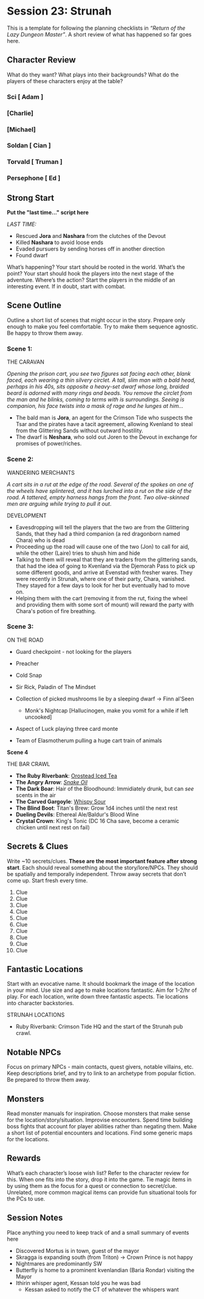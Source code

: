 # Session 23: Strunah

This is a template for following the planning checklists in *“Return of the Lazy Dungeon Master”*. A short review of what has happened so far goes here.

## Character Review

What do they want? What plays into their backgrounds? What do the players of these characters enjoy at the table? 

### Sci [ Adam ]

###  [Charlie]

###  [Michael]

### Soldan [ Cian ]

### Torvald [ Truman ]

### Persephone [ Ed ]

## Strong Start

**Put the "last time..." script here**

*LAST TIME:*

- Rescued **Jora** and **Nashara** from the clutches of the Devout
- Killed **Nashara** to avoid loose ends 
- Evaded pursuers by sending horses off in another direction
- Found dwarf 

What’s happening? Your start should be rooted in the world. What’s the point? Your start should hook the players into the next stage of the adventure. Where’s the action? Start the players in the middle of an interesting event. If in doubt, start with combat.

## Scene Outline

Outline a short list of scenes that might occur in the story. Prepare only enough to make you feel comfortable. Try to make them sequence agnostic. Be happy to throw them away.

### Scene 1:

THE CARAVAN

*Opening the prison cart, you see two figures sat facing each other, blank faced, each wearing a thin silvery circlet. A tall, slim man with a bald head, perhaps in his 40s, sits opposite a heavy-set dwarf whose long, braided beard is adorned with many rings and beads. You remove the circlet from the man and he blinks, coming to terms with is surroundings. Seeing is companion, his face twists into a mask of rage and he lunges at him...*

- The bald man is **Jora**, an agent for the Crimson Tide who suspects the Tsar and the pirates have a tacit agreement, allowing Kvenland to steal from the Glittering Sands without outward hostility.
- The dwarf is **Neshara**, who sold out Joren to the Devout in exchange for promises of power/riches.

### Scene 2:

WANDERING MERCHANTS

*A cart sits in a rut at the edge of the road. Several of the spokes on one of the wheels have splintered, and it has lurched into a rut on the side of the road. A tattered, empty harness hangs from the front. Two olive-skinned men are arguing while trying to pull it out*.

DEVELOPMENT

- Eavesdropping will tell the players that the two are from the Glittering Sands, that they had a third companion (a red dragonborn named Chara) who is dead
- Proceeding up the road will cause one of the two (Jon) to call for aid, while the other (Laire) tries to shush him and hide
- Talking to them will reveal that they are traders from the glittering sands, that had the idea of going to Kvenland via the Djemorah Pass to pick up some different goods, and arrive at Evenstad with fresher wares. They were recently in Strunah, where one of their party, Chara, vanished. They stayed for a few days to look for her but eventually had to move on. 
- Helping them with the cart (removing it from the rut, fixing the wheel and providing them with some sort of mount) will reward the party with Chara's potion of fire breathing.

### Scene 3:

ON THE ROAD

- Guard checkpoint - not looking for the players
- Preacher
- Cold Snap
- Sir Rick, Paladin of The Mindset
- Collection of picked mushrooms lie by a sleeping dwarf -> Finn al'Seen
  - Monk's Nightcap [Hallucinogen, make you vomit for a while if left uncooked]

- Aspect of Luck playing three card monte
- Team of Elasmotherum pulling a huge cart train of animals

**Scene 4**

THE BAR CRAWL

- **The Ruby Riverbank**: [Orostead Iced Tea](https://www.reddit.com/r/TheGriffonsSaddlebag/comments/mm47uv/the_griffons_saddlebag_orostead_iced_tea_potion/)
- **The Angry Arrow**: *[Snake Oil](https://www.reddit.com/r/TheGriffonsSaddlebag/comments/wxgi3d/the_griffons_saddlebag_snake_oil_potion/)*
- **The Dark Boar**: Hair of the Bloodhound: Immidiately drunk, but can *see* scents in the air
- **The Carved Gargoyle**: [Whispy Sour](https://www.reddit.com/r/TheGriffonsSaddlebag/comments/etcdj3/the_griffons_saddlebag_wispy_sour_potion/)
- **The Blind Boot**: Titan's Brew: Grow 1d4 inches until the next rest
- **Dueling Devils**: Ethereal Ale/Baldur's Blood Wine
- **Crystal Crown**: King's Tonic (DC 16 Cha save, become a ceramic chicken until next rest on fail)

## Secrets & Clues

Write ~10 secrets/clues. **These are the most important feature after strong start**. Each should reveal something about the story/lore/NPCs. They should be spatially and temporally independent. Throw away secrets that don’t come up. Start fresh every time.

1. Clue
2. Clue
3. Clue
4. Clue
5. Clue
6. Clue
7. Clue
8. Clue
9. Clue
10. Clue

## Fantastic Locations

Start with an evocative name. It should bookmark the image of the location in your mind. Use size and age to make locations fantastic. Aim for 1-2/hr of play. For each location, write down three fantastic aspects. Tie locations into character backstories. 

STRUNAH LOCATIONS

- Ruby Riverbank: Crimson Tide HQ and the start of the Strunah pub crawl.

## Notable NPCs

Focus on primary NPCs - main contacts, quest givers, notable villains, etc. Keep descriptions brief, and try to link to an archetype from popular fiction. Be prepared to throw them away.

## Monsters

Read monster manuals for inspiration. Choose monsters that make sense for the location/story/situation. Improvise encounters. Spend time building boss fights that account for player abilities rather than negating them. Make a short list of potential encounters and locations. Find some generic maps for the locations.

## Rewards

What’s each character’s loose wish list? Refer to the character review for this. When one fits into the story, drop it into the game. Tie magic items in by using them as the focus for a quest or connection to secret/clue. Unrelated, more common magical items can provide fun situational tools for the PCs to use. 

## Session Notes

Place anything you need to keep track of and a small summary of events here

- Discovered Mortus is in town, guest of the mayor
- Skragga is expanding south (from Triton) -> Crown Prince is not happy
- Nightmares are predominantly SW
- Butterfly is home to a prominent kvenlandian (Baria Rondar) visiting the Mayor
- Ithirin whisper agent, Kessan told you he was bad
  - Kessan asked to notify the CT of whatever the whispers want

